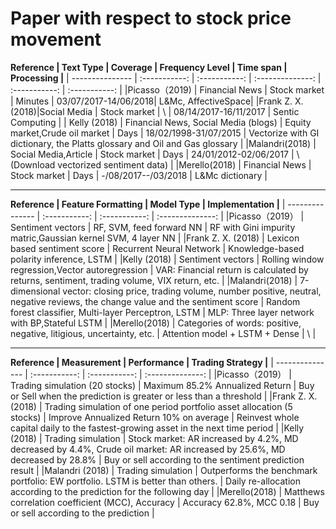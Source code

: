 # Paper with respect to stock price movement

**Reference       | Text Type     |  Coverage     | Frequency Level  |   Time span   |  Processing   |**
| --------------- | :-----------: | :-----------: | :--------------: | :-----------: | :-----------: |
|Picasso（2019)   | Financial News | Stock market  | Minutes  | 03/07/2017-14/06/2018| L&Mc, AffectiveSpace|
|Frank Z. X. (2018)|Social Media   |	Stock market  |	\  | 	08/14/2017-16/11/2017 | Sentic Computing  |
| Kelly (2018)  |  Financial News, Social Media (blogs) |  Equity market,Crude oil market | Days | 18/02/1998-31/07/2015 |  Vectorize with GI dictionary, the Platts glossary and Oil and Gas glossary |
|Malandri(2018) |  Social Media,Article | Stock market | Days | 24/01/2012-02/06/2017 |  \ (Download vectorized sentiment data) |
|Merello(2018) | Financial News | Stock market | Days |	-/08/2017--/03/2018 | L&Mc dictionary |

***


**Reference       | Feature Formatting     |  Model Type     | Implementation  |**
| --------------- | :-----------: | :-----------: | :--------------: |
|Picasso（2019） |	Sentiment vectors |	RF, SVM, feed forward NN |	RF with Gini impurity matric,Gaussian kernel SVM, 4 layer NN |
|Frank Z. X. (2018) | Lexicon based sentiment score |	Recurrent Neural Network |	Knowledge-based polarity inference, LSTM |
|Kelly (2018) |	Sentiment vectors |	Rolling window regression,Vector autoregression |	VAR: Financial return is calculated by returns, sentiment, trading volume, VIX return, etc. |
|Malandri(2018) |	7-dimensional vector: closing price, trading volume, number positive, neutral, negative reviews, the change value and the sentiment score |	Random forest classifier, Multi-layer Perceptron, LSTM |	MLP: Three layer network with BP,Stateful LSTM |
|Merello(2018) |	Categories of words: positive, negative, litigious, uncertainty, etc. |	Attention model + LSTM + Dense |	\ |

***

**Reference       | Measurement      |  Performance      | Trading Strategy  |** 
| --------------- | :-----------: | :-----------: | :--------------: |
|Picasso（2019） |	Trading simulation (20 stocks) |	Maximum 85.2% Annualized Return |	Buy or Sell when the prediction is greater or less than a threshold |
|Frank Z. X. (2018) |	Trading simulation of one period portfolio asset allocation (5 stocks) |	Improve Annualized Return 10% on average |	Reinvest whole capital daily to the fastest-growing asset in the next time period |
|Kelly (2018) |	Trading simulation |	Stock market: AR increased by 4.2%, MD decreased by 4.4%, Crude oil market: AR increased by 25.6%, MD decreased by 28.8% |	Buy or sell according to the sentiment prediction result |
|Malandri (2018) |	Trading simulation | Outperforms the benchmark portfolio: EW portfolio. LSTM is better than others. |	Daily re-allocation according to the prediction for the following day |
|Merello(2018) |	Matthews correlation coefficient (MCC), Accuracy |	Accuracy 62.8%, MCC 0.18 |	Buy or sell according to the prediction |





 
